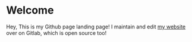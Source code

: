 # Welcome

Hey, This is my Github page landing page! I maintain and edit [my website](https://cupoftegan.dev) over on Gitlab, which is open source too!
